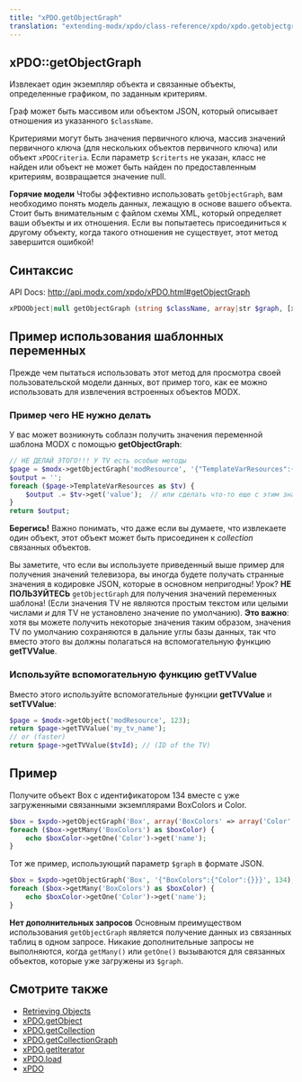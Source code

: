 ```yaml
---
title: "xPDO.getObjectGraph"
translation: "extending-modx/xpdo/class-reference/xpdo/xpdo.getobjectgraph"
---
```


## xPDO::getObjectGraph

Извлекает один экземпляр объекта и связанные объекты, определенные графиком, по заданным критериям.

Граф может быть массивом или объектом JSON, который описывает отношения из указанного `$className`.

Критериями могут быть значения первичного ключа, массив значений первичного ключа (для нескольких объектов первичного ключа) или объект `xPDOCriteria`. Если параметр `$criterts` не указан, класс не найден или объект не может быть найден по предоставленным критериям, возвращается значение null.

**Горячие модели**
Чтобы эффективно использовать `getObjectGraph`, вам необходимо понять модель данных, лежащую в основе вашего объекта. Стоит быть внимательным с файлом схемы XML, который определяет ваши объекты и их отношения. Если вы попытаетесь присоединиться к другому объекту, когда такого отношения не существует, этот метод завершится ошибкой!

## Синтаксис

API Docs: <http://api.modx.com/xpdo/xPDO.html#getObjectGraph>

```php
xPDOObject|null getObjectGraph (string $className, array|str $graph, [xPDOCriteria|array|str|int $criteria = null], [bool|int $cacheFlag = true])
```

## Пример использования шаблонных переменных

Прежде чем пытаться использовать этот метод для просмотра своей пользовательской модели данных, вот пример того, как ее можно использовать для извлечения встроенных объектов MODX.

### Пример чего НЕ нужно делать

У вас может возникнуть соблазн получить значения переменной шаблона MODX с помощью **getObjectGraph**:

```php
// НЕ ДЕЛАЙ ЭТОГО!!! У TV есть особые методы
$page = $modx->getObjectGraph('modResource', '{"TemplateVarResources":{}}',123);
$output = '';
foreach ($page->TemplateVarResources as $tv) {
    $output .= $tv->get('value');  // или сделать что-то еще с этим значением
}
return $output;
```

**Берегись!**
Важно понимать, что даже если вы думаете, что извлекаете один объект, этот объект может быть присоединен к _collection_ связанных объектов.

Вы заметите, что если вы используете приведенный выше пример для получения значений телевизора, вы иногда будете получать странные значения в кодировке JSON, которые в основном непригодны! Урок? **НЕ ПОЛЬЗУЙТЕСЬ** `getObjectGraph` для получения значений переменных шаблона! (Если значения TV не являются простым текстом или целыми числами _и_ для TV не установлено значение по умолчанию). **Это важно**: хотя вы можете получить некоторые значения таким образом, значения TV по умолчанию сохраняются в дальние углы базы данных, так что вместо этого вы должны полагаться на вспомогательную функцию **getTVValue**.

### Используйте вспомогательную функцию getTVValue

Вместо этого используйте вспомогательные функции **getTVValue** и **setTVValue**:

```php
$page = $modx->getObject('modResource', 123);
return $page->getTVValue('my_tv_name');
// or (faster)
return $page->getTVValue($tvId); // (ID of the TV)
```

## Пример

Получите объект Box с идентификатором 134 вместе с уже загруженными связанными экземплярами BoxColors и Color.

```php
$box = $xpdo->getObjectGraph('Box', array('BoxColors' => array('Color' => array())), 134);
foreach ($box->getMany('BoxColors') as $boxColor) {
    echo $boxColor->getOne('Color')->get('name');
}
```

Тот же пример, использующий параметр `$graph` в формате JSON.

```php
$box = $xpdo->getObjectGraph('Box', '{"BoxColors":{"Color":{}}}', 134);
foreach ($box->getMany('BoxColors') as $boxColor) {
    echo $boxColor->getOne('Color')->get('name');
}
```

**Нет дополнительных запросов**
Основным преимуществом использования `getObjectGraph` является получение данных из связанных таблиц в одном запросе. Никакие дополнительные запросы не выполняются, когда `getMany()` или `getOne()` вызываются для связанных объектов, которые уже загружены из `$graph`.

## Смотрите также

-   [Retrieving Objects](extending-modx/xpdo/retrieving-objects "Retrieving Objects")
-   [xPDO.getObject](extending-modx/xpdo/class-reference/xpdo/xpdo.getobject "xPDO.getObject")
-   [xPDO.getCollection](extending-modx/xpdo/class-reference/xpdo/xpdo.getcollection "xPDO.getCollection")
-   [xPDO.getCollectionGraph](extending-modx/xpdo/class-reference/xpdo/xpdo.getcollectiongraph "xPDO.getCollectionGraph")
-   [xPDO.getIterator](extending-modx/xpdo/class-reference/xpdo/xpdo.getiterator "xPDO.getIterator")
-   [xPDO.load](extending-modx/xpdo/class-reference/xpdo/xpdo.load "xPDO.load")
-   [xPDO](extending-modx/xpdo "xPDO")
